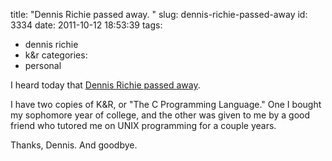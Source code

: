 title: "Dennis Richie passed away. "
slug: dennis-richie-passed-away
id: 3334
date: 2011-10-12 18:53:39
tags: 
- dennis richie
- k&amp;r
categories: 
- personal

I heard today that [Dennis Richie passed away](https://plus.google.com/u/0/101960720994009339267/posts/ENuEDDYfvKP). 

I have two copies of K&R, or "The C Programming Language." One I bought my sophomore year of college, and the other was given to me by a good friend who tutored me on UNIX programming for a couple years.

Thanks, Dennis.  And goodbye.
